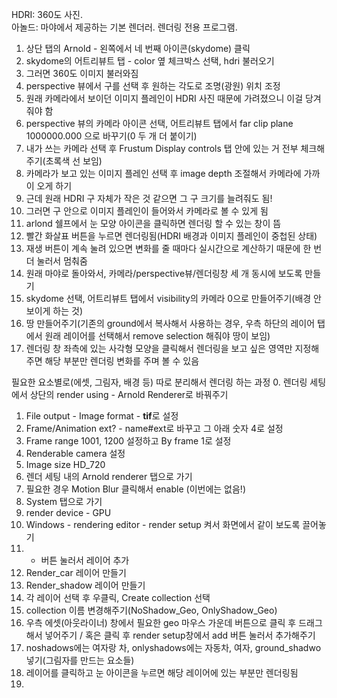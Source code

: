 HDRI: 360도 사진.    
아놀드: 마야에서 제공하는 기본 렌더러. 렌더링 전용 프로그램.   
1. 상단 탭의 Arnold - 왼쪽에서 네 번째 아이콘(skydome) 클릭
2. skydome의 어트리뷰트 탭 - color 옆 체크박스 선택, hdri 불러오기
3. 그러면 360도 이미지 불러와짐
4. perspective 뷰에서 구를 선택 후 원하는 각도로 조명(광원) 위치 조정
5. 원래 카메라에서 보이던 이미지 플레인이 HDRI 사진 때문에 가려졌으니 이걸 당겨줘야 함
6. perspective 뷰의 카메라 아이콘 선택, 어트리뷰트 탭에서 far clip plane 1000000.000 으로 바꾸기(0 두 개 더 붙이기) 
7. 내가 쓰는 카메라 선택 후 Frustum Display controls 탭 안에 있는 거 전부 체크해주기(초록색 선 보임)  
8. 카메라가 보고 있는 이미지 플레인 선택 후 image depth 조절해서 카메라에 가까이 오게 하기
9. 근데 원래 HDRI 구 자체가 작은 것 같으면 그 구 크기를 늘려줘도 됨!  
10. 그러면 구 안으로 이미지 플레인이 들어와서 카메라로 볼 수 있게 됨
11. arlond  쉘프에서 눈 모양 아이콘을 클릭하면 렌더링 할 수 있는 창이 뜸 
12. 빨간 화살표 버튼을 누르면 렌더링됨(HDRI 배경과 이미지 플레인이 중첩된 상태)
13. 재생 버튼이 계속 눌려 있으면 변화를 줄 때마다 실시간으로 계산하기 때문에 한 번 더 눌러서 멈춰줌
14. 원래 마야로 돌아와서, 카메라/perspective뷰/렌더링창 세 개 동시에 보도록 만들기
15. skydome 선택, 어트리뷰트 탭에서 visibility의 카메라 0으로 만들어주기(배경 안 보이게 하는 것)
16. 땅 만들어주기(기존의 ground에서 복사해서 사용하는 경우, 우측 하단의 레이어 탭에서 원래 레이어를 선택해서 remove selection 해줘야 땅이 보임)
17. 렌더링 창 좌측에 있는 사각형 모양을 클릭해서 렌더링을 보고 싶은 영역만 지정해주면 해당 부분만 렌더링 변화를 주며 볼 수 있음 

필요한 요소별로(에셋, 그림자, 배경 등) 따로 분리해서 렌더링 하는 과정
0. 렌더링 세팅에서 상단의 render using - Arnold Renderer로 바꿔주기 
1. File output - Image format - **tif**로 설정
2. Frame/Animation ext? - name#ext로 바꾸고 그 아래 숫자 4로 설정
3. Frame range 1001, 1200 설정하고 By frame 1로 설정
4. Renderable camera 설정
5. Image size HD_720 
7. 렌더 세팅 내의 Arnold renderer 탭으로 가기
8. 필요한 경우 Motion Blur 클릭해서 enable (이번에는 없음!)
9. System 탭으로 가기
10. render device - GPU
11. Windows - rendering editor - render setup 켜서 화면에서 같이 보도록 끌어놓기 
12. + 버튼 눌러서 레이어 추가
13. Render_car 레이어 만들기
14. Render_shadow 레이어 만들기
15. 각 레이어 선택 후 우클릭, Create collection 선택
16. collection 이름 변경해주기(NoShadow_Geo, OnlyShadow_Geo)
17. 우측 에셋(아웃라이너) 창에서 필요한 geo 마우스 가운데 버튼으로 클릭 후 드래그 해서 넣어주기 / 혹은 클릭 후 render setup창에서 add 버튼 눌러서 추가해주기
18. noshadows에는 여자랑 차, onlyshadows에는 자동차, 여자, ground_shadwo 넣기(그림자를 만드는 요소들)
19. 레이어를 클릭하고 눈 아이콘을 누르면 해당 레이어에 있는 부분만 렌더링됨
20. 
